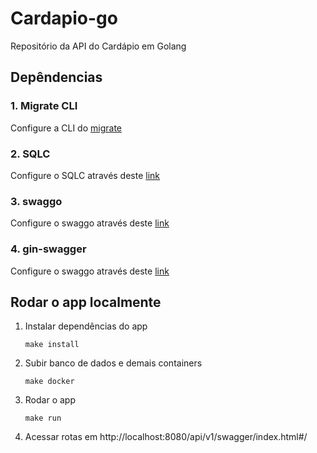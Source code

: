 # Cardapio-go
Repositório da API do Cardápio em Golang


## Depêndencias
### 1. Migrate CLI
Configure a CLI do [migrate](https://github.com/golang-migrate/migrate/tree/v4.16.2/cmd/migrate) 

### 2. SQLC
Configure o SQLC através deste [link](https://docs.sqlc.dev/en/stable/overview/install.html)

### 3. swaggo
Configure o swaggo através deste [link](https://github.com/swaggo/swag)

### 4. gin-swagger
Configure o swaggo através deste [link](https://github.com/swaggo/gin-swagger)


## Rodar o app localmente

1. Instalar dependências do app
    ```
    make install
    ```

2. Subir banco de dados e demais containers
    ```
    make docker
    ```
    
3. Rodar o app
    ```
    make run
    ```

4. Acessar rotas em  http://localhost:8080/api/v1/swagger/index.html#/
